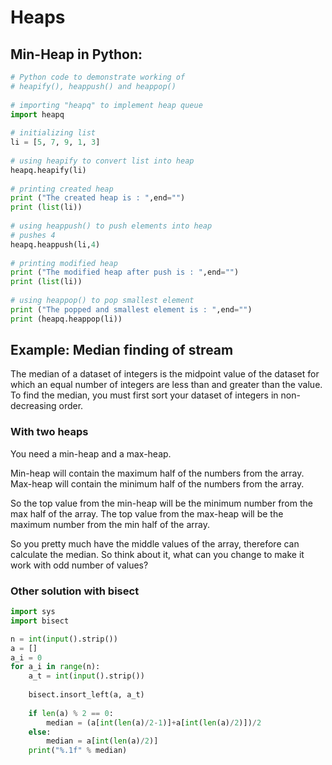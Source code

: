 # Heaps
## Min-Heap in Python:
```python
# Python code to demonstrate working of 
# heapify(), heappush() and heappop()
 
# importing "heapq" to implement heap queue
import heapq
 
# initializing list
li = [5, 7, 9, 1, 3]
 
# using heapify to convert list into heap
heapq.heapify(li)
 
# printing created heap
print ("The created heap is : ",end="")
print (list(li))
 
# using heappush() to push elements into heap
# pushes 4
heapq.heappush(li,4)
 
# printing modified heap
print ("The modified heap after push is : ",end="")
print (list(li))
 
# using heappop() to pop smallest element
print ("The popped and smallest element is : ",end="")
print (heapq.heappop(li))
```
## Example: Median finding of stream
The median of a dataset of integers is the midpoint value of the dataset for which an equal number of integers are less than and greater than the value. To find the median, you must first sort your dataset of integers in non-decreasing order.
### With two heaps
You need a min-heap and a max-heap.

Min-heap will contain the maximum half of the numbers from the array. Max-heap will contain the minimum half of the numbers from the array.

So the top value from the min-heap will be the minimum number from the max half of the array. The top value from the max-heap will be the maximum number from the min half of the array.

So you pretty much have the middle values of the array, therefore can calculate the median. So think about it, what can you change to make it work with odd number of values?
### Other solution with bisect
```python
import sys
import bisect

n = int(input().strip())
a = []
a_i = 0
for a_i in range(n):
    a_t = int(input().strip())
    
    bisect.insort_left(a, a_t)
    
    if len(a) % 2 == 0:
        median = (a[int(len(a)/2-1)]+a[int(len(a)/2)])/2
    else:
        median = a[int(len(a)/2)]
    print("%.1f" % median)
```